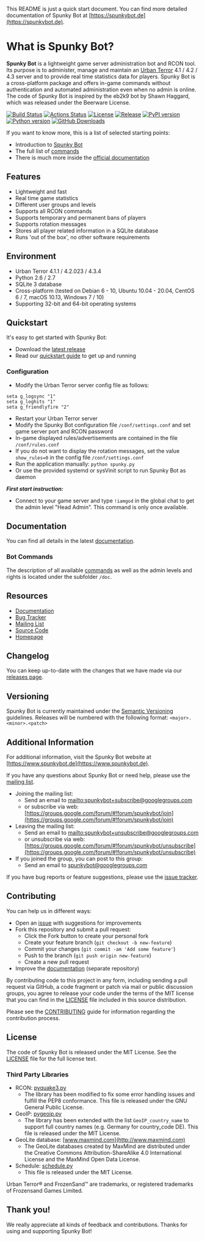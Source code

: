 This README is just a quick start document. You can find more detailed documentation of Spunky Bot at [https://spunkybot.de](https://spunkybot.de).

# What is Spunky Bot?

**Spunky Bot** is a lightweight game server administration bot and RCON tool.
Its purpose is to administer, manage and maintain an [Urban Terror](http://www.urbanterror.info) 4.1 / 4.2 / 4.3 server and to provide real time statistics data for players.
Spunky Bot is a cross-platform package and offers in-game commands without authentication and automated administration even when no admin is online.
The code of Spunky Bot is inspired by the eb2k9 bot by Shawn Haggard, which was released under the Beerware License.

[![Build Status](https://travis-ci.org/SpunkyBot/spunkybot.png)](https://travis-ci.org/SpunkyBot/spunkybot)
[![Actions Status](https://github.com/SpunkyBot/spunkybot/workflows/CI/badge.svg)](https://github.com/SpunkyBot/spunkybot/actions)
[![License](https://img.shields.io/github/license/SpunkyBot/spunkybot)](https://github.com/SpunkyBot/spunkybot/blob/develop/LICENSE)
[![Release](https://img.shields.io/github/v/release/SpunkyBot/spunkybot.svg?color=orange)](https://github.com/SpunkyBot/spunkybot/releases)
[![PyPI version](https://img.shields.io/pypi/v/spunkybot.svg)](https://pypi.python.org/pypi/spunkybot)
[![Python version](https://img.shields.io/pypi/pyversions/spunkybot?color=yellow)](https://pypi.org/project/spunkybot)
[![GitHub Downloads](https://img.shields.io/github/downloads/SpunkyBot/spunkybot/total?color=yellowgreen)](https://github.com/SpunkyBot/spunkybot/releases)

If you want to know more, this is a list of selected starting points:

* Introduction to [Spunky Bot](https://spunkybot.de)
* The full list of [commands](https://spunkybot.de/docs/commands)
* There is much more inside the [official documentation](https://docs.spunkybot.de)

## Features

* Lightweight and fast
* Real time game statistics
* Different user groups and levels
* Supports all RCON commands
* Supports temporary and permanent bans of players
* Supports rotation messages
* Stores all player related information in a SQLite database
* Runs 'out of the box', no other software requirements

## Environment

* Urban Terror 4.1.1 / 4.2.023 / 4.3.4
* Python 2.6 / 2.7
* SQLite 3 database
* Cross-platform (tested on Debian 6 - 10, Ubuntu 10.04 - 20.04, CentOS 6 / 7, macOS 10.13, Windows 7 / 10)
* Supporting 32-bit and 64-bit operating systems

## Quickstart

It's easy to get started with Spunky Bot:

* Download the [latest release](https://spunkybot.de/download)
* Read our [quickstart guide](https://spunkybot.de/docs/start) to get up and running

### Configuration

* Modify the Urban Terror server config file as follows:

```
seta g_logsync "1"
seta g_loghits "1"
seta g_friendlyfire "2"
```

* Restart your Urban Terror server
* Modify the Spunky Bot configuration file `/conf/settings.conf` and set game server port and RCON password
* In-game displayed rules/advertisements are contained in the file `/conf/rules.conf`
* If you do not want to display the rotation messages, set the value `show_rules=0` in the config file `/conf/settings.conf`
* Run the application manually: `python spunky.py`
* Or use the provided systemd or sysVinit script to run Spunky Bot as daemon

**_First start instruction:_**

* Connect to your game server and type `!iamgod` in the global chat to get the admin level "Head Admin". This command is only once available.

## Documentation

You can find all details in the latest [documentation](https://docs.spunkybot.de).

### Bot Commands

The description of all available [commands](https://github.com/SpunkyBot/spunkybot/blob/develop/doc/Commands.md) as well as the admin levels and rights is located under the subfolder `/doc`.

## Resources

* [Documentation](https://docs.spunkybot.de)
* [Bug Tracker](https://github.com/SpunkyBot/spunkybot/issues)
* [Mailing List](https://groups.google.com/group/spunkybot)
* [Source Code](https://github.com/SpunkyBot/spunkybot)
* [Homepage](https://spunkybot.de)

## Changelog

You can keep up-to-date with the changes that we have made via our [releases page](https://github.com/Spunkybot/spunkybot/releases).

## Versioning

Spunky Bot is currently maintained under the [Semantic Versioning](http://semver.org) guidelines. Releases will be numbered with the following format: `<major>.<minor>.<patch>`

## Additional Information

For additional information, visit the Spunky Bot website at [https://www.spunkybot.de](https://www.spunkybot.de).

If you have any questions about Spunky Bot or need help, please use the [mailing list](https://groups.google.com/group/spunkybot).

* Joining the mailing list:
  * Send an email to <mailto:spunkybot+subscribe@googlegroups.com>
  * or subscribe via web: [https://groups.google.com/forum/#!forum/spunkybot/join](https://groups.google.com/forum/#!forum/spunkybot/join)
* Leaving the mailing list:
  * Send an email to <mailto:spunkybot+unsubscribe@googlegroups.com>
  * or unsubscribe via web: [https://groups.google.com/forum/#!forum/spunkybot/unsubscribe](https://groups.google.com/forum/#!forum/spunkybot/unsubscribe)
* If you joined the group, you can post to this group:
  * Send an email to spunkybot@googlegroups.com

If you have bug reports or feature suggestions, please use the [issue tracker](https://github.com/SpunkyBot/spunkybot/issues?state=open).

## Contributing

You can help us in different ways:

* Open an [issue](https://github.com/SpunkyBot/spunkybot/issues) with suggestions for improvements
* Fork this repository and submit a pull request:
  * Click the Fork button to create your personal fork
  * Create your feature branch (`git checkout -b new-feature`)
  * Commit your changes (`git commit -am 'Add some feature'`)
  * Push to the branch (`git push origin new-feature`)
  * Create a new pull request
* Improve the [documentation](https://github.com/SpunkyBot/spunkybot-docs) (separate repository)

By contributing code to this project in any form, including sending a pull request via GitHub, a code fragment or patch via mail or public discussion groups, you agree to release your code under the terms of the MIT license that you can find in the [LICENSE](https://github.com/SpunkyBot/spunkybot/blob/develop/LICENSE) file included in this source distribution.

Please see the [CONTRIBUTING](https://github.com/SpunkyBot/spunkybot/blob/develop/.github/CONTRIBUTING.md) guide for information regarding the contribution process.

## License

The code of Spunky Bot is released under the MIT License. See the [LICENSE](https://github.com/SpunkyBot/spunkybot/blob/develop/LICENSE) file for the full license text.

### Third Party Libraries

* RCON: [pyquake3.py](https://github.com/urthub/pyquake3)
  * The library has been modified to fix some error handling issues and fulfill the PEP8 conformance. This file is released under the GNU General Public License.
* GeoIP: [pygeoip.py](https://github.com/urthub/pygeoip)
  * The library has been extended with the list `GeoIP_country_name` to support full country names (e.g. Germany for country_code DE). This file is released under the MIT License.
* GeoLite database: [www.maxmind.com](http://www.maxmind.com)
  * The GeoLite databases created by MaxMind are distributed under the Creative Commons Attribution-ShareAlike 4.0 International License and the MaxMind Open Data License.
* Schedule: [schedule.py](https://github.com/dbader/schedule)
  * This file is released under the MIT License.

Urban Terror® and FrozenSand™ are trademarks, or registered trademarks of Frozensand Games Limited.

## Thank you!

We really appreciate all kinds of feedback and contributions. Thanks for using and supporting Spunky Bot!
